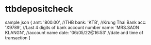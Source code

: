 # ttbdepositcheck
sample json
  {
    amt: '800.00', //THB
    bank: 'KTB', //Krung Thai Bank
    acc: 'X9789', //Last 4 digits of bank account number
    name: 'MRS.SAON KLANGN', //account name
    date: '06/05/22@16:53' //date and time of transaction
  }

